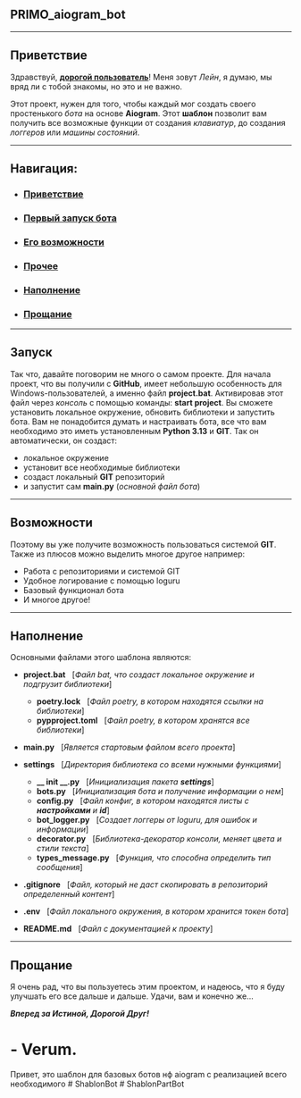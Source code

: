 ## PRIMO_aiogram_bot


---
## Приветствие

Здравствуй, <u>**дорогой пользователь**</u>! 
Меня зовут *Лейн*, я думаю, мы вряд ли с тобой знакомы, 
но это и не важно.

Этот проект, нужен для того, чтобы каждый мог 
создать своего простенького *бота* на основе **Aiogram**. 
Этот **шаблон** позволит вам получить все возможные функции от создания *клавиатур*, 
до создания *логгеров* или *машины состояний*.


---
## Навигация:

-  ### [Приветствие](#Приветствие)
- ### [Первый запуск бота](#Запуск)
- ### [Его возможности](#Возможности)
- ### [Прочее](#Прочее)
- ### [Наполнение](#Наполнение)
- ### [Прощание](#Прощание)


---
## Запуск

Так что, давайте поговорим не много о самом проекте. 
Для начала проект, что вы получили с **GitHub**, имеет небольшую особенность 
для Windows-пользователей, а именно файл **project.bat**. 
Активировав этот файл через *консоль* с помощью команды: 
**start project**.
Вы сможете установить локальное окружение, обновить библиотеки и запустить бота. Вам
не понадобится думать и настраивать бота, все что вам необходимо это иметь 
установленным **Python 3.13** и **GIT**. Так он автоматически, он создаст:

- локальное окружение
- установит все необходимые библиотеки
- создаст локальный **GIT** репозиторий
- и запустит сам **main.py** (*основной файл бота*)


---
## Возможности

Поэтому вы уже получите возможность пользоваться системой **GIT**. Также из плюсов можно
выделить многое другое например:
- Работа с репозиториями и системой GIT
- Удобное логирование с помощью loguru
- Базовый функционал бота
- И многое другое!


---
## Наполнение
Основными файлами этого шаблона являются:

- **project.bat**   &nbsp; [*Файл bat, что создаст локальное окружение и подгрузит библиотеки*]
  - **poetry.lock**   &nbsp; [*Файл poetry, в котором находятся ссылки на библиотеки*]
  - **pypproject.toml**   &nbsp; [*Файл poetry, в котором хранятся все библиотеки*]


- **main.py** &nbsp; [*Является стартовым файлом всего проекта*]


- **settings**  &nbsp; [*Директория библиотека со всеми нужными функциями*]
  - **__ init __.py**   &nbsp; [*Инициализация пакета **settings***]
  - **bots.py**     &nbsp; [*Инициализация бота и получение информации о нем*]
  - **config.py**   &nbsp; [*Файл конфиг, в котором находятся листы с **настройками** и **id***]
  - **bot_logger.py**   &nbsp; [*Создает логгеры от loguru, для ошибок и информации*]
  - **decorator.py**   &nbsp; [*Библиотека-декоратор консоли, меняет цвета и стили текста*]
  - **types_message.py**   &nbsp; [*Функция, что способна определить тип сообщения*]


- **.gitignore**    &nbsp; [*Файл, который не даст скопировать в репозиторий определенный контент*]


- **.env**    &nbsp; [*Файл локального окружения, в котором хранится токен бота*]


- **README.md**   &nbsp; [*Файл с документацией к проекту*]


---
## Прощание

Я очень рад, что вы пользуетесь этим проектом, и надеюсь, 
что я буду улучшать его все дальше и дальше. Удачи, вам и конечно же...

***Вперед за Истиной, Дорогой Друг!*** 

-&nbsp;**Verum.**
=======
Привет, это шаблон для базовых ботов нф aiogram  с реализацией всего необходимого
#   S h a b l o n B o t  
 #   S h a b l o n P a r t B o t  
 